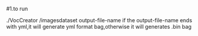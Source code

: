 #1.to run

./VocCreator /imagesdataset output-file-name
if the output-file-name ends with yml,it will generate yml format bag,otherwise it will generates .bin bag
